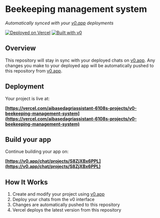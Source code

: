 # Beekeeping management system

*Automatically synced with your [v0.app](https://v0.app) deployments*

[![Deployed on Vercel](https://img.shields.io/badge/Deployed%20on-Vercel-black?style=for-the-badge&logo=vercel)](https://vercel.com/aibasedagriassistant-6108s-projects/v0-beekeeping-management-system)
[![Built with v0](https://img.shields.io/badge/Built%20with-v0.app-black?style=for-the-badge)](https://v0.app/chat/projects/S8ZjXBx6PPL)

## Overview

This repository will stay in sync with your deployed chats on [v0.app](https://v0.app).
Any changes you make to your deployed app will be automatically pushed to this repository from [v0.app](https://v0.app).

## Deployment

Your project is live at:

**[https://vercel.com/aibasedagriassistant-6108s-projects/v0-beekeeping-management-system](https://vercel.com/aibasedagriassistant-6108s-projects/v0-beekeeping-management-system)**

## Build your app

Continue building your app on:

**[https://v0.app/chat/projects/S8ZjXBx6PPL](https://v0.app/chat/projects/S8ZjXBx6PPL)**

## How It Works

1. Create and modify your project using [v0.app](https://v0.app)
2. Deploy your chats from the v0 interface
3. Changes are automatically pushed to this repository
4. Vercel deploys the latest version from this repository